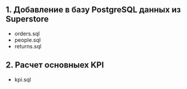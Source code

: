 ## 1. Добавление в базу PostgreSQL данных из Superstore
 - orders.sql
 - people.sql
 - returns.sql

## 2. Расчет основныех KPI
 - kpi.sql
